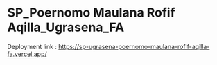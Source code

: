 # SP_Poernomo Maulana Rofif Aqilla_Ugrasena_FA
Deployment link : https://sp-ugrasena-poernomo-maulana-rofif-aqilla-fa.vercel.app/